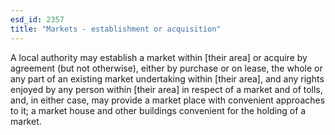 ```yaml
---
esd_id: 2357
title: "Markets - establishment or acquisition"
---
```


A local authority may establish a market within [their area] or acquire by agreement (but not otherwise), either by purchase or on lease, the whole or any part of an existing market undertaking within [their area], and any rights enjoyed by any person within [their area] in respect of a market and of tolls, and, in either case, may provide a market place with convenient approaches to it; a market house and other buildings convenient for the holding of a market.

